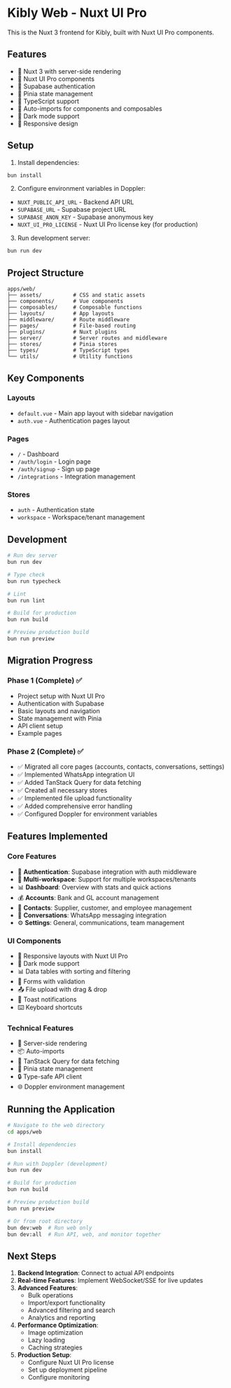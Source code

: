 # Kibly Web - Nuxt UI Pro

This is the Nuxt 3 frontend for Kibly, built with Nuxt UI Pro components.

## Features

- 🚀 Nuxt 3 with server-side rendering
- 🎨 Nuxt UI Pro components
- 🔐 Supabase authentication
- 💾 Pinia state management
- 📝 TypeScript support
- 🎯 Auto-imports for components and composables
- 🌙 Dark mode support
- 📱 Responsive design

## Setup

1. Install dependencies:
```bash
bun install
```

2. Configure environment variables in Doppler:
- `NUXT_PUBLIC_API_URL` - Backend API URL
- `SUPABASE_URL` - Supabase project URL
- `SUPABASE_ANON_KEY` - Supabase anonymous key
- `NUXT_UI_PRO_LICENSE` - Nuxt UI Pro license key (for production)

3. Run development server:
```bash
bun run dev
```

## Project Structure

```
apps/web/
├── assets/          # CSS and static assets
├── components/      # Vue components
├── composables/     # Composable functions
├── layouts/         # App layouts
├── middleware/      # Route middleware
├── pages/           # File-based routing
├── plugins/         # Nuxt plugins
├── server/          # Server routes and middleware
├── stores/          # Pinia stores
├── types/           # TypeScript types
└── utils/           # Utility functions
```

## Key Components

### Layouts
- `default.vue` - Main app layout with sidebar navigation
- `auth.vue` - Authentication pages layout

### Pages
- `/` - Dashboard
- `/auth/login` - Login page
- `/auth/signup` - Sign up page
- `/integrations` - Integration management

### Stores
- `auth` - Authentication state
- `workspace` - Workspace/tenant management

## Development

```bash
# Run dev server
bun run dev

# Type check
bun run typecheck

# Lint
bun run lint

# Build for production
bun run build

# Preview production build
bun run preview
```

## Migration Progress

### Phase 1 (Complete) ✅
- Project setup with Nuxt UI Pro
- Authentication with Supabase
- Basic layouts and navigation
- State management with Pinia
- API client setup
- Example pages

### Phase 2 (Complete) ✅
- ✅ Migrated all core pages (accounts, contacts, conversations, settings)
- ✅ Implemented WhatsApp integration UI
- ✅ Added TanStack Query for data fetching
- ✅ Created all necessary stores
- ✅ Implemented file upload functionality
- ✅ Added comprehensive error handling
- ✅ Configured Doppler for environment variables

## Features Implemented

### Core Features
- 🔐 **Authentication**: Supabase integration with auth middleware
- 🏢 **Multi-workspace**: Support for multiple workspaces/tenants
- 📊 **Dashboard**: Overview with stats and quick actions
- 💰 **Accounts**: Bank and GL account management
- 👥 **Contacts**: Supplier, customer, and employee management
- 💬 **Conversations**: WhatsApp messaging integration
- ⚙️ **Settings**: General, communications, team management

### UI Components
- 📱 Responsive layouts with Nuxt UI Pro
- 🌙 Dark mode support
- 📊 Data tables with sorting and filtering
- 📝 Forms with validation
- 📤 File upload with drag & drop
- 🔔 Toast notifications
- ⌨️ Keyboard shortcuts

### Technical Features
- 🚀 Server-side rendering
- 📦 Auto-imports
- 🔄 TanStack Query for data fetching
- 💾 Pinia state management
- 🔒 Type-safe API client
- 🌐 Doppler environment management

## Running the Application

```bash
# Navigate to the web directory
cd apps/web

# Install dependencies
bun install

# Run with Doppler (development)
bun run dev

# Build for production
bun run build

# Preview production build
bun run preview

# Or from root directory
bun dev:web  # Run web only
bun dev:all  # Run API, web, and monitor together
```

## Next Steps

1. **Backend Integration**: Connect to actual API endpoints
2. **Real-time Features**: Implement WebSocket/SSE for live updates
3. **Advanced Features**:
   - Bulk operations
   - Import/export functionality
   - Advanced filtering and search
   - Analytics and reporting
4. **Performance Optimization**:
   - Image optimization
   - Lazy loading
   - Caching strategies
5. **Production Setup**:
   - Configure Nuxt UI Pro license
   - Set up deployment pipeline
   - Configure monitoring